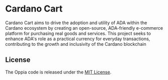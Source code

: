 # Cardano Cart
Cardano Cart aims to drive the adoption and utility of ADA within the Cardano ecosystem by creating an open-source, ADA-friendly e-commerce platform for purchasing real goods and services. This project seeks to enhance ADA's role as a practical currency for everyday transactions, contributing to the growth and inclusivity of the Cardano blockchain
## License

The Oppia code is released under the [MIT License](https://github.com/oppia/oppia/blob/develop/LICENSE).
